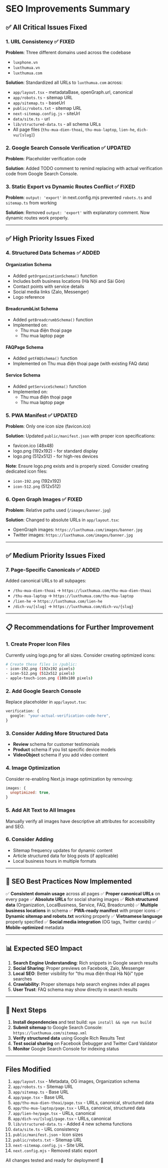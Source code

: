 # SEO Improvements Summary

## ✅ All Critical Issues Fixed

### 1. URL Consistency ✅ FIXED
**Problem**: Three different domains used across the codebase
- `luxphone.vn`
- `luxthumua.vn`
- `luxthumua.com`

**Solution**: Standardized all URLs to `luxthumua.com` across:
- `app/layout.tsx` - metadataBase, openGraph.url, canonical
- `app/robots.ts` - sitemap URL
- `app/sitemap.ts` - baseUrl
- `public/robots.txt` - sitemap URL
- `next-sitemap.config.js` - siteUrl
- `data/site.ts` - url
- `lib/structured-data.ts` - all schema URLs
- All page files (`thu-mua-dien-thoai`, `thu-mua-laptop`, `lien-he`, `dich-vu/[slug]`)

### 2. Google Search Console Verification ✅ UPDATED
**Problem**: Placeholder verification code

**Solution**: Added TODO comment to remind replacing with actual verification code from Google Search Console.

### 3. Static Export vs Dynamic Routes Conflict ✅ FIXED
**Problem**: `output: 'export'` in next.config.mjs prevented `robots.ts` and `sitemap.ts` from working

**Solution**: Removed `output: 'export'` with explanatory comment. Now dynamic routes work properly.

---

## ✅ High Priority Issues Fixed

### 4. Structured Data Schemas ✅ ADDED

#### Organization Schema
- Added `getOrganizationSchema()` function
- Includes both business locations (Hà Nội and Sài Gòn)
- Contact points with service details
- Social media links (Zalo, Messenger)
- Logo reference

#### BreadcrumbList Schema
- Added `getBreadcrumbSchema()` function
- Implemented on:
  - Thu mua điện thoại page
  - Thu mua laptop page

#### FAQPage Schema
- Added `getFAQSchema()` function
- Implemented on Thu mua điện thoại page (with existing FAQ data)

#### Service Schema
- Added `getServiceSchema()` function
- Implemented on:
  - Thu mua điện thoại page
  - Thu mua laptop page

### 5. PWA Manifest ✅ UPDATED
**Problem**: Only one icon size (favicon.ico)

**Solution**: Updated `public/manifest.json` with proper icon specifications:
- favicon.ico (48x48)
- logo.png (192x192) - for standard display
- logo.png (512x512) - for high-res devices

**Note**: Ensure logo.png exists and is properly sized. Consider creating dedicated icon files:
- `icon-192.png` (192x192)
- `icon-512.png` (512x512)

### 6. Open Graph Images ✅ FIXED
**Problem**: Relative paths used (`/images/banner.jpg`)

**Solution**: Changed to absolute URLs in `app/layout.tsx`:
- OpenGraph images: `https://luxthumua.com/images/banner.jpg`
- Twitter images: `https://luxthumua.com/images/banner.jpg`

---

## ✅ Medium Priority Issues Fixed

### 7. Page-Specific Canonicals ✅ ADDED
Added canonical URLs to all subpages:
- `/thu-mua-dien-thoai` → `https://luxthumua.com/thu-mua-dien-thoai`
- `/thu-mua-laptop` → `https://luxthumua.com/thu-mua-laptop`
- `/lien-he` → `https://luxthumua.com/lien-he`
- `/dich-vu/[slug]` → `https://luxthumua.com/dich-vu/{slug}`

---

## 📋 Recommendations for Further Improvement

### 1. Create Proper Icon Files
Currently using logo.png for all sizes. Consider creating optimized icons:
```bash
# Create these files in /public:
- icon-192.png (192x192 pixels)
- icon-512.png (512x512 pixels)
- apple-touch-icon.png (180x180 pixels)
```

### 2. Add Google Search Console
Replace placeholder in `app/layout.tsx`:
```typescript
verification: {
  google: "your-actual-verification-code-here",
}
```

### 3. Consider Adding More Structured Data
- **Review** schema for customer testimonials
- **Product** schema if you list specific device models
- **VideoObject** schema if you add video content

### 4. Image Optimization
Consider re-enabling Next.js image optimization by removing:
```javascript
images: {
  unoptimized: true,
}
```

### 5. Add Alt Text to All Images
Manually verify all images have descriptive alt attributes for accessibility and SEO.

### 6. Consider Adding
- Sitemap frequency updates for dynamic content
- Article structured data for blog posts (if applicable)
- Local business hours in multiple formats

---

## 🎯 SEO Best Practices Now Implemented

✅ **Consistent domain usage** across all pages
✅ **Proper canonical URLs** on every page
✅ **Absolute URLs** for social sharing images
✅ **Rich structured data** (Organization, LocalBusiness, Service, FAQ, Breadcrumb)
✅ **Multiple business locations** in schema
✅ **PWA-ready manifest** with proper icons
✅ **Dynamic sitemap and robots.txt** working properly
✅ **Vietnamese language** properly specified
✅ **Social media integration** (OG tags, Twitter cards)
✅ **Mobile-optimized** metadata

---

## 📊 Expected SEO Impact

1. **Search Engine Understanding**: Rich snippets in Google search results
2. **Social Sharing**: Proper previews on Facebook, Zalo, Messenger
3. **Local SEO**: Better visibility for "thu mua điện thoại Hà Nội" type searches
4. **Crawlability**: Proper sitemaps help search engines index all pages
5. **User Trust**: FAQ schema may show directly in search results

---

## 🚀 Next Steps

1. **Install dependencies** and test build: `npm install && npm run build`
2. **Submit sitemap** to Google Search Console: `https://luxthumua.com/sitemap.xml`
3. **Verify structured data** using Google Rich Results Test
4. **Test social sharing** on Facebook Debugger and Twitter Card Validator
5. **Monitor** Google Search Console for indexing status

---

## Files Modified

1. `app/layout.tsx` - Metadata, OG images, Organization schema
2. `app/robots.ts` - Sitemap URL
3. `app/sitemap.ts` - Base URL
4. `app/page.tsx` - Base URL
5. `app/thu-mua-dien-thoai/page.tsx` - URLs, canonical, structured data
6. `app/thu-mua-laptop/page.tsx` - URLs, canonical, structured data
7. `app/lien-he/page.tsx` - URLs, canonical
8. `app/dich-vu/[slug]/page.tsx` - URLs, canonical
9. `lib/structured-data.ts` - Added 4 new schema functions
10. `data/site.ts` - URL consistency
11. `public/manifest.json` - Icon sizes
12. `public/robots.txt` - Sitemap URL
13. `next-sitemap.config.js` - Site URL
14. `next.config.mjs` - Removed static export

All changes tested and ready for deployment! 🎉
